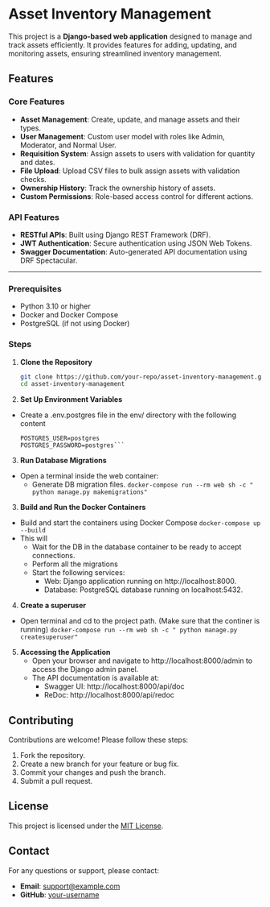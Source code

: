 # Asset Inventory Management

This project is a **Django-based web application** designed to manage and track assets efficiently. It provides features for adding, updating, and monitoring assets, ensuring streamlined inventory management.

## Features

### Core Features
- **Asset Management**: Create, update, and manage assets and their types.
- **User Management**: Custom user model with roles like Admin, Moderator, and Normal User.
- **Requisition System**: Assign assets to users with validation for quantity and dates.
- **File Upload**: Upload CSV files to bulk assign assets with validation checks.
- **Ownership History**: Track the ownership history of assets.
- **Custom Permissions**: Role-based access control for different actions.

### API Features
- **RESTful APIs**: Built using Django REST Framework (DRF).
- **JWT Authentication**: Secure authentication using JSON Web Tokens.
- **Swagger Documentation**: Auto-generated API documentation using DRF Spectacular.

---

### Prerequisites
- Python 3.10 or higher
- Docker and Docker Compose
- PostgreSQL (if not using Docker)

### Steps

1. **Clone the Repository**
   ```bash
   git clone https://github.com/your-repo/asset-inventory-management.git
   cd asset-inventory-management
2. **Set Up Environment Variables**

- Create a .env.postgres file in the env/ directory with the following content
    ```POSTGRES_DB=postgres
    POSTGRES_USER=postgres
    POSTGRES_PASSWORD=postgres```

3. **Run Database Migrations**

- Open a terminal inside the web container:
    - Generate DB migration files.
        ``` docker-compose run --rm web sh -c " python manage.py makemigrations" ```


3. **Build and Run the Docker Containers**

- Build and start the containers using Docker Compose
    ``` docker-compose up --build ```
- This will
    - Wait for the DB in the database container to be ready to accept connections.
    - Perform all the migrations
    - Start the following services:
        - Web: Django application running on http://localhost:8000.
        - Database: PostgreSQL database running on localhost:5432.

4. **Create a superuser**
- Open terminal and cd to the project path. (Make sure that the continer is running)
    ``` docker-compose run --rm web sh -c " python manage.py createsuperuser" ```
5. **Accessing the Application**
    - Open your browser and navigate to http://localhost:8000/admin to access the Django admin panel.
    - The API documentation is available at:
        - Swagger UI: http://localhost:8000/api/doc
        - ReDoc: http://localhost:8000/api/redoc

## Contributing

Contributions are welcome! Please follow these steps:
1. Fork the repository.
2. Create a new branch for your feature or bug fix.
3. Commit your changes and push the branch.
4. Submit a pull request.

## License

This project is licensed under the [MIT License](LICENSE).

## Contact

For any questions or support, please contact:
- **Email**: support@example.com
- **GitHub**: [your-username](https://github.com/your-username)
